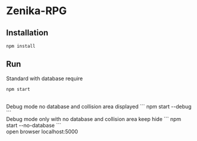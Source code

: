 # Zenika-RPG

## Installation
``` 
npm install
```

## Run
Standard with database require
``` 
npm start
```
<br />
Debug mode no database and collision area displayed
```
npm start --debug
```
<br />
Debug mode only with no database and collision area keep hide
```
npm start --no-database
```
<br />
open browser localhost:5000
